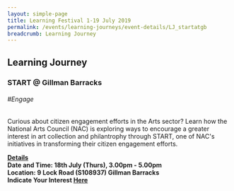 ```yaml
---
layout: simple-page
title: Learning Festival 1-19 July 2019
permalink: /events/learning-journeys/event-details/LJ_startatgb
breadcrumb: Learning Journey
---
```


## Learning Journey
### START @ Gillman Barracks 

###### _#Engage_

Curious about citizen engagement efforts in the Arts sector? Learn how the National Arts Council (NAC) is exploring ways to encourage a greater interest in art collection and philantrophy through START, one of NAC's initiatives in transforming their citizen engagement efforts.

<b><u>Details</u><br>
**Date and Time: 18th July (Thurs), 3.00pm - 5.00pm** <br>
**Location: 9 Lock Road (S108937) Gillman Barracks</i>** <br>
**Indicate Your Interest [Here]()** 

